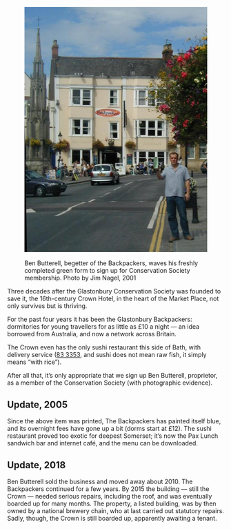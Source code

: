 <figure>
<img src="/img/crownben.jpg" alt="A 3-storey building painted a cream colour, with a banner showing the word “Backpackers”. Hanging from four places on the building are flower baskets. To the left, slightly more towards the foreground, is the Market Cross monument. To the right, in the foreground, a man with short hair wearing a light blue short-sleeved shirt, blue jeans, and brown shoes stands facing the camera. He is holding up some papers in his right hand. Above him, closer to the camera, are some flowers.">
<figcaption>

Ben Butterell, begetter of the Backpackers, waves his freshly completed
green form to sign up for Conservation Society membership. Photo by
Jim Nagel, 2001

</figcaption>
</figure>

Three decades after the Glastonbury Conservation Society was founded to
save it, the 16th-century Crown Hotel, in the heart of the Market Place,
not only survives but is thriving.

For the past four years it has been the Glastonbury Backpackers:
dormitories for young travellers for as little as £10 a night — an idea
borrowed from Australia, and now a network across Britain.

The Crown even has the only sushi restaurant this side of Bath, with
delivery service ([83 3353](tel:+441458833353), and sushi does not mean raw fish, it simply
means “with rice”).

After all that, it’s only appropriate that we sign up Ben Butterell,
proprietor, as a member of the Conservation Society (with photographic
evidence).

Update, 2005
------------

Since the above item was printed, The Backpackers has painted itself
blue, and its overnight fees have gone up a bit (dorms start at £12).
The sushi restaurant proved too exotic for deepest Somerset; it’s now
the Pax Lunch sandwich bar and internet café, and the menu can be
downloaded.

Update, 2018
------------

Ben Butterell sold the business and moved away about 2010. The
Backpackers continued for a few years. By 2015 the building — still the
Crown — needed serious repairs, including the roof, and was eventually
boarded up for many months. The property, a listed building, was by then
owned by a national brewery chain, who at last carried out statutory
repairs. Sadly, though, the Crown is still boarded up, apparently
awaiting a tenant.
